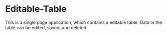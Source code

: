 # Editable-Table
This is a single page application, which contains a editable table. Data in the table can be edited, saved, and deleted.  
